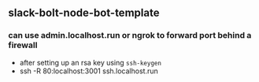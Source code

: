 ## slack-bolt-node-bot-template
### can use admin.localhost.run or ngrok to forward port behind a firewall
* after setting up an rsa key using `ssh-keygen`
* ssh -R 80:localhost:3001 ssh.localhost.run
